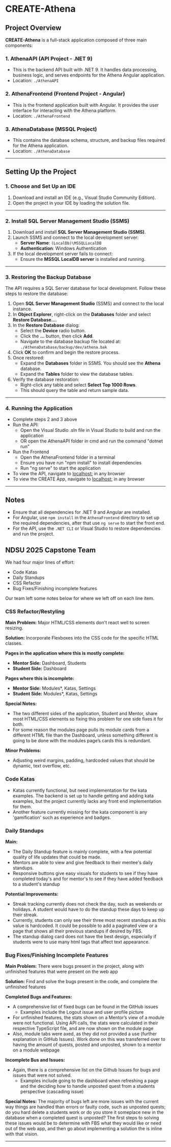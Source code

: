 ﻿# CREATE-Athena

## Project Overview
**CREATE-Athena** is a full-stack application composed of three main components:

### 1. **AthenaAPI** (API Project - .NET 9)
   - This is the backend API built with .NET 9. It handles data processing, business logic, and serves endpoints for the Athena Angular application.  
   - Location: `./AthenaAPI`

### 2. **AthenaFrontend** (Frontend Project - Angular)
   - This is the frontend application built with Angular. It provides the user interface for interacting with the Athena platform.  
   - Location: `./AthenaFrontend`

### 3. **AthenaDatabase** (MSSQL Project)
   - This contains the database schema, structure, and backup files required for the Athena application.  
   - Location: `./AthenaDatabase`

---

## Setting Up the Project

### 1. Choose and Set Up an IDE
1. Download and install an IDE (e.g., Visual Studio Community Edition).
2. Open the project in your IDE by loading the solution file.

---

### 2. Install SQL Server Management Studio (SSMS)
1. Download and install **SQL Server Management Studio (SSMS)**.
2. Launch SSMS and connect to the local development server:
   - **Server Name**: `(LocalDb)\MSSQLLocalDB`
   - **Authentication**: Windows Authentication
3. If the local development server fails to connect:
   - Ensure the **MSSQL LocalDB server** is installed and running.

---

### 3. Restoring the Backup Database
The API requires a SQL Server database for local development. Follow these steps to restore the database:

1. Open **SQL Server Management Studio** (SSMS) and connect to the local instance.
2. In **Object Explorer**, right-click on the **Databases** folder and select **Restore Database...**.
3. In the **Restore Database** dialog:
   - Select the **Device** radio button.
   - Click the **...** button, then click **Add**.
   - Navigate to the database backup file located at:  
     `./AthenaDatabase/backup/dev/athena.bak`
4. Click **OK** to confirm and begin the restore process.
5. Once restored:
   - Expand the **Databases** folder in SSMS. You should see the **Athena** database.
   - Expand the **Tables** folder to view the database tables.
6. Verify the database restoration:
   - Right-click any table and select **Select Top 1000 Rows**.
   - This should query the table and return sample data.

---

### 4. Running the Application

- Complete steps 2 and 3 above
- Run the API:
     - Open the Visual Studio .sln file in Visual Studio to build and run the application
     - OR open the AthenaAPI folder in cmd and run the command "dotnet run"
- Run the Frontend
     - Open the AthenaFrontend folder in a terminal
     - Ensure you have run "npm install" to install dependencies
     - Run "ng serve" to start the application
- To view the API, navigate to [localhost:](https://localhost:7145/swagger) in any browser
- To view the CREATE App, navigate to [localhost:](https://localhost:4200) in any browser

---

## Notes
- Ensure that all dependencies for .NET 9 and Angular are installed.
- For Angular, use `npm install` in the `AthenaFrontend` directory to set up the required dependencies, after that use `ng serve` to start the front end.
- For the API, use the `.NET CLI` or Visual Studio to restore dependencies and run the project.

## NDSU 2025 Capstone Team
We had four major lines of effort:  
- Code Katas
- Daily Standups
- CSS Refactor
- Bug Fixes/Finishing incomplete features
  
Our team left some notes below for where we left off on each line item.  

### CSS Refactor/Restyling
**Main Problem:** Major HTML/CSS elements don't react well to screen resizing.  

**Solution:** Incorporate Flexboxes into the CSS code for the specific HTML classes.  

**Pages in the application where this is mostly complete:**  
- **Mentor Side:** Dashboard, Students  
- **Student Side:** Dashboard  
   
**Pages where this is incomplete:**  
- **Mentor Side:** Modules*, Katas, Settings  
- **Student Side:** Modules*, Katas, Settings  
   
**Special Notes:**  
- The two different sides of the application, Student and Mentor, share most HTML/CSS elements so fixing this problem for one side fixes it for both.  
- For some reason the modules page pulls its module cards from a different HTML file than the Dashboard, unless something different is going to be done with         the modules page’s cards this is redundant.  
   
**Minor Problems:**  
- Adjusting weird margins, padding, hardcoded values that should be dynamic, text overflow, etc.  

### Code Katas
- Katas currently functional, but need implementation for the kata examples. The backend is set up to handle getting and adding kata examples, but the project currently lacks any front end implementation for them.
- Another feature currently missing for the kata component is any 'gamification' such as experience and badges.

### Daily Standups
**Main:** 
- The Daily Standup feature is mainly complete, with a few potential quality of life updates that could be made.
- Mentors are able to view and give feedback to their mentee's daily standups.
- Responsive buttons give easy visuals for students to see if they have completed today's and for mentor's to see if they have added feedback to a student's standup

**Potential Improvements:**
- Streak tracking currently does not check the day, such as weekends or holidays. A student would have to do the standup these days to keep up their streak.
- Currently, students can only see their three most recent standups as this value is hardcoded. It could be possible to add a paginated view or a page that shows all their previous standups if desired by FBS.
- The standup dialog card does not have the best design, especially if students were to use many html tags that affect text appearance.

### Bug Fixes/Finishing Incomplete Features
**Main Problem:** There were bugs present in the project, along with unfinished features that were present on the web app

**Solution:** Find and solve the bugs present in the code, and complete the unfinished features

**Completed Bugs and Features:**
- A comprehensive list of fixed bugs can be found in the GitHub issues
   - Examples include the Logout issue and user profile picture 
- For unfinished features, the stats shown on a Mentor’s view of a module were not functional. Using API calls, the stats were calculated in their respective TypeScript file, and are now shown on the module page
- Also, module tabs were axed, as they did not provided a use (further explanation in GitHub Issues). Work done on this was transferred over to having the amount of quests, posted and unposted, shown to a mentor on a module webpage

**Incomplete Bus and Issues:**
- Again, there is a comprehensive list on the Github Issues for bugs and issues that were not solved.
   - Examples include going to the dashboard when refreshing a page and the deciding how to handle unposted quest from a students perspective (cascading issue)

**Special Notes:** 
The majority of bugs left are more issues with the current way things are handled than errors or faulty code, such as unposted quests; do you hard delete a students work or do you store it someplace new in the database when a completed quest is unposted? The first steps to solving these issues would be to determine with FBS what they would like or need out of the web app, and then go about implementing a solution the is inline with that vision.

---
